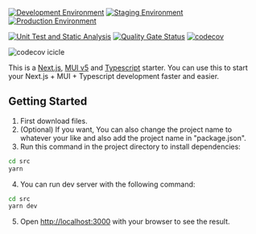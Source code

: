 [![Development Environment](https://github.com/MyHelp-Ltd/web-application-v2/actions/workflows/development-environment.yml/badge.svg)](https://github.com/MyHelp-Ltd/web-application-v2/actions/workflows/development-environment.yml) [![Staging Environment](https://github.com/MyHelp-Ltd/web-application-v2/actions/workflows/staging-environment.yml/badge.svg)](https://github.com/MyHelp-Ltd/web-application-v2/actions/workflows/staging-environment.yml) [![Production Environment](https://github.com/MyHelp-Ltd/web-application-v2/actions/workflows/production-environment.yml/badge.svg)](https://github.com/MyHelp-Ltd/web-application-v2/actions/workflows/production-environment.yml)

[![Unit Test and Static Analysis](https://github.com/MyHelp-Ltd/web-application-v2/actions/workflows/unit-test-and-static-analysis.yml/badge.svg)](https://github.com/MyHelp-Ltd/web-application-v2/actions/workflows/unit-test-and-static-analysis.yml) [![Quality Gate Status](https://sonarcloud.io/api/project_badges/measure?project=MyHelp-Ltd_web-application-v2&metric=alert_status&token=ddb23e663740b8d56ac296e5ecd334f495989008)](https://sonarcloud.io/summary/new_code?id=MyHelp-Ltd_web-application-v2) [![codecov](https://codecov.io/gh/MyHelp-Ltd/web-application-v2/branch/feature/code-cov-report/graph/badge.svg?token=F6FEM3TBCZ)](https://codecov.io/gh/MyHelp-Ltd/web-application-v2)

![codecov icicle](https://codecov.io/gh/MyHelp-Ltd/web-application-v2/branch/feature/code-cov-report/graphs/icicle.svg?token=F6FEM3TBCZ)

This is a [Next.js](https://nextjs.org/), [MUI v5](https://mui.com/) and [Typescript](https://github.com/microsoft/TypeScript) starter. You can use this to start your Next.js + MUI + Typescript development faster and easier.

## Getting Started

1. First download files.
2. (Optional) If you want, You can also change the project name to whatever your like and also add the project name in "package.json".
3. Run this command in the project directory to install dependencies:

```bash
cd src
yarn
```

4. You can run dev server with the following command:

```bash
cd src
yarn dev
```

5. Open [http://localhost:3000](http://localhost:3000) with your browser to see the result.
